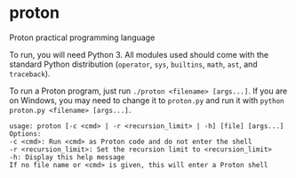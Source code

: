 # proton
Proton practical programming language

To run, you will need Python 3. All modules used should come with the standard Python distribution (`operator`, `sys`, `builtins`, `math`, `ast`, and `traceback`).

To run a Proton program, just run `./proton <filename> [args...]`. If you are on Windows, you may need to change it to `proton.py` and run it with `python proton.py <filename> [args...]`.

    usage: proton [-c <cmd> | -r <recursion_limit> | -h] [file] [args...]
    Options:
    -c <cmd>: Run <cmd> as Proton code and do not enter the shell
    -r <recursion_limit>: Set the recursion limit to <recursion_limit>
    -h: Display this help message
    If no file name or <cmd> is given, this will enter a Proton shell
